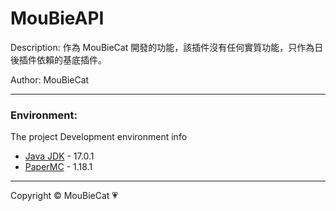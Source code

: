 # MouBieAPI

Description: 作為 MouBieCat 開發的功能，該插件沒有任何實質功能，只作為日後插件依賴的基底插件。

Author: MouBieCat

-------------

### Environment:

The project Development environment info
<ul>
    <li><a href="https://java.com/zh_TW/">Java JDK</a> - 17.0.1</li>
    <li><a href="https://papermc.io/">PaperMC</a> - 1.18.1</li>
</ul>

-------------
Copyright © MouBieCat 💗
